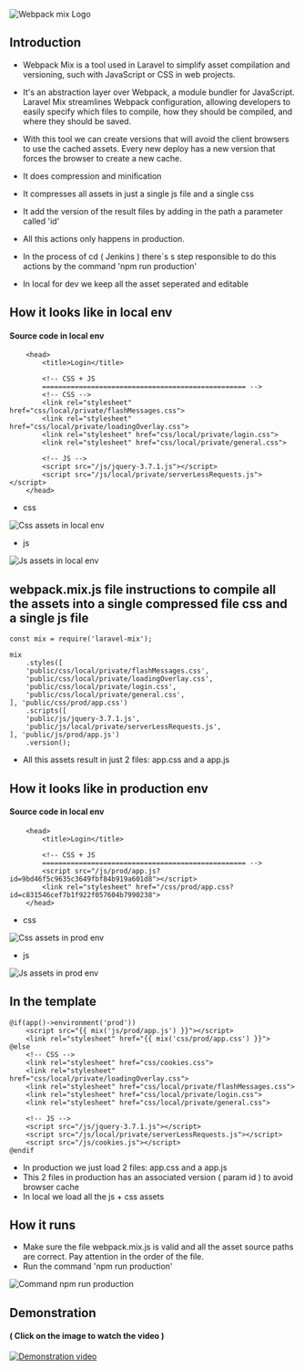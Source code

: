 ![Webpack mix Logo](https://jgomes.site/images/cs/webpackmix.png)

## Introduction

- Webpack Mix is a tool used in Laravel to simplify asset compilation and versioning, such with JavaScript or CSS in web projects. 

- It's an abstraction layer over Webpack, a module bundler for JavaScript. Laravel Mix streamlines Webpack configuration, allowing developers to easily specify which files to compile, how they should be compiled, and where they should be saved.

- With this tool we can create versions that will avoid the client browsers to use the cached assets. Every new deploy has a new version that forces the browser to create a new cache.

- It does compression and minification

- It compresses all assets in just a single js file and a single css

- It add the version of the result files by adding in the path a parameter called 'id'

- All this actions only happens in production. 

- In the process of cd ( Jenkins ) there´s s step responsible to do this actions by the command 'npm run production'

- In local for dev we keep all the asset seperated and editable

## How it looks like in local env
#### Source code in local env
```
    <head>
        <title>Login</title>

        <!-- CSS + JS
        ================================================== -->
        <!-- CSS -->
        <link rel="stylesheet" href="css/local/private/flashMessages.css">
        <link rel="stylesheet" href="css/local/private/loadingOverlay.css">
        <link rel="stylesheet" href="css/local/private/login.css">
        <link rel="stylesheet" href="css/local/private/general.css">

        <!-- JS -->
        <script src="/js/jquery-3.7.1.js"></script>
        <script src="/js/local/private/serverLessRequests.js"></script>
    </head>
```
- css
  
![Css assets in local env](https://jgomes.site/images/cs/webpackmix/css-local.png)

- js
  
![Js assets in local env](https://jgomes.site/images/cs/webpackmix/js-local.png)

## webpack.mix.js file instructions to compile all the assets into a single compressed file css and a single js file
```
const mix = require('laravel-mix');

mix
    .styles([
    'public/css/local/private/flashMessages.css',
    'public/css/local/private/loadingOverlay.css',
    'public/css/local/private/login.css',
    'public/css/local/private/general.css',
], 'public/css/prod/app.css')
    .scripts([
    'public/js/jquery-3.7.1.js',
    'public/js/local/private/serverLessRequests.js',
], 'public/js/prod/app.js')
    .version();
```

- All this assets result in just 2 files: app.css and a app.js

## How it looks like in production env
#### Source code in local env
```
    <head>
        <title>Login</title>

        <!-- CSS + JS
        ================================================== -->
        <script src="/js/prod/app.js?id=9bd46f5c9635c3649fbf84b919a601d8"></script>
        <link rel="stylesheet" href="/css/prod/app.css?id=c831546cef7b1f922f057604b7990238">
    </head>
```
- css

![Css assets in prod env](https://jgomes.site/images/cs/webpackmix/css-prod.png)

- js

![Js assets in prod env](https://jgomes.site/images/cs/webpackmix/js-prod.png)


## In the template
```
@if(app()->environment('prod'))
    <script src="{{ mix('js/prod/app.js') }}"></script>
    <link rel="stylesheet" href="{{ mix('css/prod/app.css') }}">
@else
    <!-- CSS -->
    <link rel="stylesheet" href="css/cookies.css">
    <link rel="stylesheet" href="css/local/private/loadingOverlay.css">
    <link rel="stylesheet" href="css/local/private/flashMessages.css">
    <link rel="stylesheet" href="css/local/private/login.css">
    <link rel="stylesheet" href="css/local/private/general.css">

    <!-- JS -->
    <script src="/js/jquery-3.7.1.js"></script>
    <script src="/js/local/private/serverLessRequests.js"></script>
    <script src="/js/cookies.js"></script>
@endif
```
- In production we just load 2 files: app.css and a app.js
- This 2 files in production has an associated version ( param id ) to avoid browser cache
- In local we load all the js + css assets

## How it runs

- Make sure the file webpack.mix.js is valid and all the asset source paths are correct. Pay attention in the order of the file.
- Run the command 'npm run production'

![Command npm run production](https://jgomes.site/images/cs/webpackmix/cmd.png)

## Demonstration
#### ( Click on the image to watch the video )
[![Demonstration video](https://jgomes.site/images/cs/git-branch-protection-video-thumbnail.jpg)](http://www.youtube.com/watch?v=yzSoEaQDNF8)
